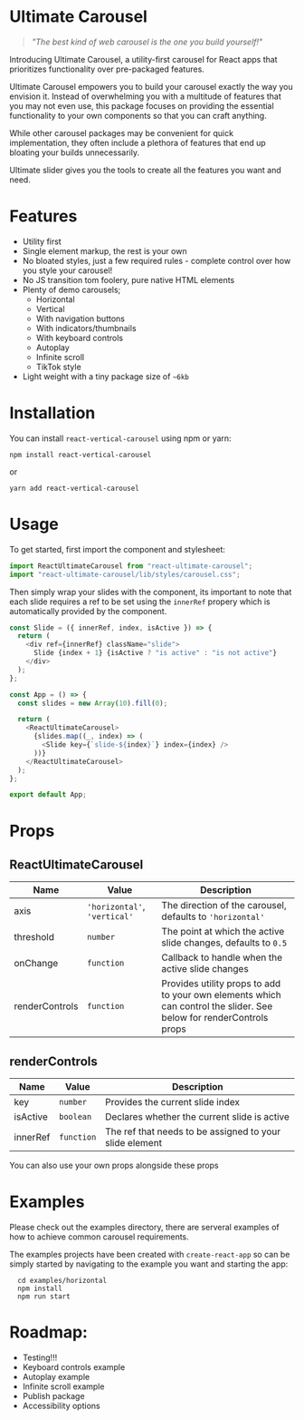 # Ultimate Carousel

> _"The best kind of web carousel is the one you build yourself!"_

Introducing Ultimate Carousel, a utility-first carousel for React apps that prioritizes functionality over pre-packaged features.

Ultimate Carousel empowers you to build your carousel exactly the way you envision it. Instead of overwhelming you with a multitude of features that you may not even use, this package focuses on providing the essential functionality to your own components so that you can craft anything.

While other carousel packages may be convenient for quick implementation, they often include a plethora of features that end up bloating your builds unnecessarily.

Ultimate slider gives you the tools to create all the features you want and need.

# Features

- Utility first
- Single element markup, the rest is your own
- No bloated styles, just a few required rules - complete control over how you style your carousel!
- No JS transition tom foolery, pure native HTML elements
- Plenty of demo carousels;
  - Horizontal
  - Vertical
  - With navigation buttons
  - With indicators/thumbnails
  - With keyboard controls
  - Autoplay
  - Infinite scroll
  - TikTok style
- Light weight with a tiny package size of `~6kb`

# Installation

You can install `react-vertical-carousel` using npm or yarn:

```shell
npm install react-vertical-carousel
```

or

```shell
yarn add react-vertical-carousel
```

# Usage

To get started, first import the component and stylesheet:

```js
import ReactUltimateCarousel from "react-ultimate-carousel";
import "react-ultimate-carousel/lib/styles/carousel.css";
```

Then simply wrap your slides with the component, its important to note that each slide requires a ref to be set using the `innerRef` propery which is automatically provided by the component.

```js
const Slide = ({ innerRef, index, isActive }) => {
  return (
    <div ref={innerRef} className="slide">
      Slide {index + 1} {isActive ? "is active" : "is not active"}
    </div>
  );
};

const App = () => {
  const slides = new Array(10).fill(0);

  return (
    <ReactUltimateCarousel>
      {slides.map((_, index) => (
        <Slide key={`slide-${index}`} index={index} />
      ))}
    </ReactUltimateCarousel>
  );
};

export default App;
```

# Props

## ReactUltimateCarousel

| Name           | Value                        | Description                                                                                                        |
|----------------|------------------------------|--------------------------------------------------------------------------------------------------------------------|
| axis           | `'horizontal'`, `'vertical'` | The direction of the carousel, defaults to `'horizontal'`                                                          |
| threshold      | `number`                     | The point at which the active slide changes, defaults to `0.5`                                                     |
| onChange       | `function`                   | Callback to handle when the active slide changes                                                                   |
| renderControls | `function`                   | Provides utility props to add to your own elements which can control the slider. See below for renderControls props |

## renderControls

| Name     | Value      | Description                                             |
|----------|------------|---------------------------------------------------------|
| key      | `number`   | Provides the current slide index                        |
| isActive | `boolean`  | Declares whether the current slide is active            |
| innerRef | `function` | The ref that needs to be assigned to your slide element |

You can also use your own props alongside these props

# Examples

Please check out the examples directory, there are serveral examples of how to achieve common carousel requirements.

The examples projects have been created with `create-react-app` so can be simply started by navigating to the example you want and starting the app:

```shell
  cd examples/horizontal
  npm install
  npm run start
```

# Roadmap:

- Testing!!!
- Keyboard controls example
- Autoplay example
- Infinite scroll example
- Publish package
- Accessibility options
